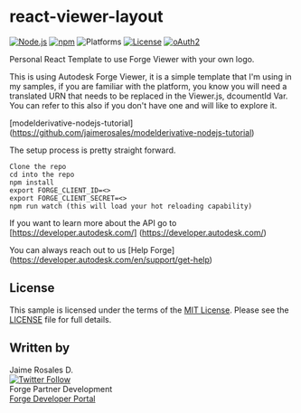 # react-viewer-layout

[![Node.js](https://img.shields.io/badge/Node.js-4.4.0-blue.svg)](https://nodejs.org/)
[![npm](https://img.shields.io/badge/npm-3.10.7-green.svg)](https://www.npmjs.com/)
![Platforms](https://img.shields.io/badge/platform-windows%20%7C%20osx%20%7C%20linux-lightgray.svg)
[![License](http://img.shields.io/:license-mit-blue.svg)](http://opensource.org/licenses/MIT)
[![oAuth2](https://img.shields.io/badge/oAuth2-v1-green.svg)](http://developer.autodesk.com/)

Personal React Template to use Forge Viewer with your own logo. 

This is using Autodesk Forge Viewer, it is a simple template that I'm using in my samples, if you are familiar with the platform, you know you will need a translated URN that needs to be replaced in the Viewer.js, dcoumentId Var. You can refer to this also if you don't have one and will like to explore it. 

[modelderivative-nodejs-tutorial] (https://github.com/jaimerosales/modelderivative-nodejs-tutorial)

The setup process is pretty straight forward.

	Clone the repo
	cd into the repo
	npm install
	export FORGE_CLIENT_ID=<>
	export FORGE_CLIENT_SECRET=<>
	npm run watch (this will load your hot reloading capability)

If you want to learn more about the API go to [https://developer.autodesk.com/] (https://developer.autodesk.com/)

You can always reach out to us 
[Help Forge] (https://developer.autodesk.com/en/support/get-help)

## License

This sample is licensed under the terms of the [MIT License](http://opensource.org/licenses/MIT).
Please see the [LICENSE](LICENSE) file for full details.

## Written by
Jaime Rosales D. <br /> 
[![Twitter Follow](https://img.shields.io/twitter/follow/afrojme.svg?style=social&label=Follow)](https://twitter.com/AfroJme)<br />
Forge Partner Development <br />
<a href="http://developer.autodesk.com/">Forge Developer Portal</a> <br />
